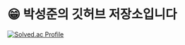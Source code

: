 
# :grin:  박성준의 깃허브 저장소입니다
[![Solved.ac Profile](http://mazassumnida.wtf/api/v2/generate_badge?boj=ckckckemfdjdhk@gmail.com)](https://solved.ac/ckckckemfdjdhk@gmail.com/) 
